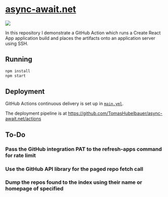 # [async-await.net](https://async-await.net)

![](https://github.com/tomashubelbauer/async-await.net/workflows/cd/badge.svg)

In this repository I demonstrate a GitHub Action which runs a Create React App
application build and places the artifacts onto an application server using SSH.

## Running

```sh
npm install
npm start
```

## Deployment

GitHub Actions continuous delivery is set up in
[`main.yml`](.github/workflows/mail.yml).

The deployment pipeline is at
https://github.com/TomasHubelbauer/async-await.net/actions

## To-Do

### Pass the GitHub integration PAT to the refresh-apps command for rate limit

### Use the GitHub API library for the paged repo fetch call

### Dump the repos found to the index using their name or homepage of specified
